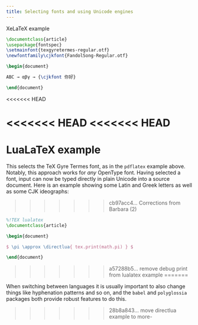```yaml
---
title: Selecting fonts and using Unicode engines
---
```



XeLaTeX example

```latex
\documentclass{article}
\usepackage{fontspec}
\setmainfont{texgyretermes-regular.otf}
\newfontfamily\cjkfont{FandolSong-Regular.otf}

\begin{document}

ABC → αβγ → {\cjkfont 你好}

\end{document}
```
<<<<<<< HEAD

<<<<<<< HEAD
<<<<<<< HEAD
=======
LuaLaTeX example
=======
This selects the TeX Gyre Termes font, as in the `pdflatex` example above. Notably, this approach works for *any* OpenType font.
Having selected a font, input can now be typed directly in plain Unicode into a source document.
Here is an example showing some Latin and Greek letters as well as some CJK ideographs:
>>>>>>> cb97acc4... Corrections from Barbara (2)

```latex
%!TEX lualatex
\documentclass{article}

\begin{document}

$ \pi \approx \directlua{ tex.print(math.pi) } $

\end{document}
```
>>>>>>> a57288b5... remove debug print from lualatex example
=======

When switching between languages it is usually important to also
change things like hyphenation patterns and so on, and the `babel` and
`polyglossia` packages both provide robust features to do this.


>>>>>>> 28b8a843... move directlua example to more-
